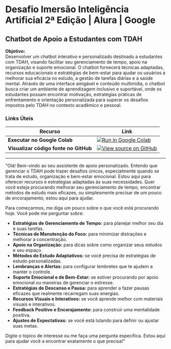 # Desafio Imersão Inteligência Artificial 2ª Edição | Alura | Google

## Chatbot de Apoio a Estudantes com TDAH

**Objetivo:**  
Desenvolver um chatbot interativo e personalizado destinado a estudantes com TDAH, visando facilitar seu gerenciamento de tempo, apoio na organização e suporte emocional. O chatbot fornecerá técnicas adaptadas, recursos educacionais e estratégias de bem-estar para ajudar os usuários a melhorar sua eficácia no estudo, a gestão de tarefas diárias e a saúde mental. Através de uma interface amigável e conteúdo multimídia, o chatbot busca criar um ambiente de aprendizagem inclusivo e suportável, onde os estudantes possam encontrar motivação, estratégias práticas de enfrentamento e orientação personalizada para superar os desafios impostos pelo TDAH no contexto acadêmico e pessoal.

### Links Úteis

| Recurso | Link |
|---------|------|
| **Executar no Google Colab** | [![Run in Google Colab](https://www.tensorflow.org/images/colab_logo_32px.png)](https://colab.research.google.com/drive/1nS0Duj78pRNRxQaAqelSuerikYK_AeJy?usp=sharing#scrollTo=HTiaTu6O1LRC) |
| **Visualizar código fonte no GitHub** | [![View source on GitHub](https://www.tensorflow.org/images/GitHub-Mark-32px.png)](https://github.com/atocf/chatTDAH) |

---

"Olá! Bem-vindo ao seu assistente de apoio personalizado. Entendo que gerenciar o TDAH pode trazer desafios únicos, especialmente quando se trata de estudo, organização e bem-estar emocional. Estou aqui para oferecer recursos e estratégias adaptadas às suas necessidades. Quer você esteja procurando melhorar seu gerenciamento de tempo, encontrar métodos de estudo mais eficazes, ou simplesmente precisar de um pouco de encorajamento, estou aqui para ajudar.

Para começarmos, me diga um pouco sobre o que você está procurando hoje. Você pode me perguntar sobre:

- **Estratégias de Gerenciamento de Tempo:** para planejar melhor seu dia e suas tarefas.
- **Técnicas de Manutenção do Foco:** para minimizar distrações e melhorar a concentração.
- **Apoio na Organização:** para dicas sobre como organizar seus estudos e seu espaço.
- **Métodos de Estudo Adaptativos:** se você precisa de estratégias de estudo personalizadas.
- **Lembranças e Alertas:** para configurar lembretes que te ajudem a manter o controle.
- **Suporte Emocional e de Bem-Estar:** se estiver procurando por apoio emocional ou maneiras de gerenciar o estresse.
- **Estratégias de Descanso e Pausa:** para aprender a fazer pausas eficazes que realmente recarregam suas energias.
- **Recursos Visuais e Interativos:** se você aprende melhor com materiais visuais e interativos.
- **Feedback Positivo e Encorajamento:** para construir uma mentalidade positiva.
- **Ajustes de Expectativas:** se você está lutando para definir ou ajustar suas metas.

Digite o tópico de interesse ou me faça uma pergunta específica. Estou aqui para ajudar você a encontrar exatamente o que precisa!"
